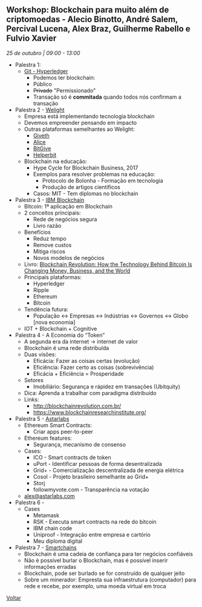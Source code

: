 ## Workshop: Blockchain para muito além de criptomoedas - Alecio Binotto, André Salem, Percival Lucena, Alex Braz, Guilherme Rabello e Fulvio Xavier
_25 de outubro | 09:00 - 13:00_

* Palestra 1:
    * [Git - Hyperledger](https://github.com/hyperledger)
        * Podemos ter blockchain:
        * Público
        * ~~Privado~~ "Permissionado"
        * Transação só é __commitada__ quando todos nós confirmam a transação 
* Palestra 2 - [Welight](https://welight.co)  
    * Empresa está implementando tecnologia blockchain
    * Devemos empreender pensando em impacto
    * Outras plataformas semelhantes ao Welight:
        * [Giveth](https://giveth.io/)
        * [Alice](http://alice.si/)
        * [BitGive](https://www.bitgivefoundation.org/)
        * [Helperbit](https://www.helperbit.com/)
    * Blockchain na educação:
        * Hype Cycle for Blockchain Business, 2017
        * Exemplos para resolver problemas na educação:
            * Protocolo de Bolonha - Formação em tecnologia
            * Produção de artigos científicos 
        * Casos:
            MIT - Tem diplomas no blockchain
*  Palestra 3 - [IBM Blockchain](https://www.ibm.com/blockchain/)
    * Bitcoin: 1ª aplicação em Blockchain
    * 2 conceitos principais:
        * Rede de negócios segura
        * Livro razão
    * Benefícios
        * Reduz tempo
        * Remove custos
        * Mitiga riscos
        * Novos modelos de negócios
    * Livro: [Blockchain Revolution: How the Technology Behind Bitcoin Is Changing Money, Business, and the World](https://www.amazon.com.br/Blockchain-Revolution-Technology-Changing-Business/dp/1101980133?tag=goog0ef-20&smid=A1ZZFT5FULY4LN&ascsubtag=fd278558-142b-44e2-a36e-bb0a2eeacef9)
    * Principais plataformas:
        * Hyperledger
        * Ripple
        * Ethereum
        * Bitcoin
    * Tendência futura:
        * População <-> Empresas <-> Indústrias <-> Governos <-> Globo [nova economia]
    * IOT + Blockchain + Cognitive
* Palestra 4 - A Economia do “Token”
    * A segunda era da internet -> internet de valor
    * Blockchain é uma rede distribuída
    * Duas visões:
        * Eficácia: Fazer as coisas certas (evolução)
        * Eficiência: Fazer certo as coisas (sobrevivência)
        * Eficácia + Eficiência = Prosperidade
    * Setores
        * Imobiliário: Segurança e rápidez em transações (Ubitquity)
    * Dica: Aprenda a trabalhar com paradigma distribuído
    * Links: 
        * http://blockchainrevolution.com.br/
        * https://www.blockchainresearchinstitute.org/
* Palestra 5 - [Astarlabs](www.astarlabs.com)
    * Ethereum Smart Contracts:
        * Criar apps peer-to-peer
    * Ethereum features: 
        * Segurança, mecanismo de consenso
    * Cases:
        * ICO - Smart contracts de token
        * uPort - Identificar pessoas de forma desentralizada
        * Grid+ - Comercialização descentralizada de energia elétrica
        * Cosol - Projeto brasileiro semelhante ao Grid+
        * Storj
        * followmyvote.com - Transparência na votação
    * alex@astarlabs.com
* Palestra 6 - 
    * Cases 
        * Metamask
        * RSK - Executa smart contracts na rede do bitcoin
        * IBM chain code
        * Uniproof - Integração entre empresa e cartório
        * Meu diploma digital
* Palestra 7 - [Smartchains](https://www.smartchains.com.br/)
    * Blockchain é uma cadeia de confiança para ter negócios confiáveis
    * Não é possível burlar o Blockchain, mas é possível inserir informações erradas
    * Blockchain, pode ser burlado se for construído de qualquer jeito
    * Sobre um minerador: Empresta sua infraestrutura (computador) para rede e recebe, por exemplo, uma moeda virtual em troca

[Voltar](/webbr2017)